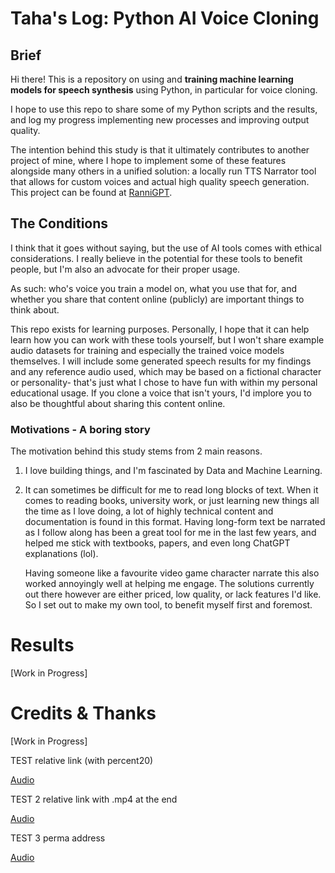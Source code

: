 # Taha's Log: Python AI Voice Cloning


## Brief

Hi there! This is a repository on using and **training machine learning models for speech synthesis** using Python, in particular for voice cloning.

I hope to use this repo to share some of my Python scripts and the results, and log my progress implementing new processes and improving output quality.

The intention behind this study is that it ultimately contributes to another project of mine, where I hope to implement some of these features alongside many others in a unified solution: a locally run TTS Narrator tool that allows for custom voices and actual high quality speech generation. This project can be found at [RanniGPT](https://github.com/TahaDidIt/RanniGPT).

## The Conditions

I think that it goes without saying, but the use of AI tools comes with ethical considerations. I really believe in the potential for these tools to benefit people, but I'm also an advocate for their proper usage.

As such: who's voice you train a model on, what you use that for, and whether you share that content online (publicly) are important things to think about.

This repo exists for learning purposes. Personally, I hope that it can help learn how you can work with these tools yourself, but I won't share example audio datasets for training and especially the trained voice models themselves. I will include some generated speech results for my findings and any reference audio used, which may be based on a fictional character or personality- that's just what I chose to have fun with within my personal educational usage. If you clone a voice that isn't yours, I'd implore you to also be thoughtful about sharing this content online.



### Motivations - A boring story
The motivation behind this study stems from 2 main reasons.
1. I love building things, and I'm fascinated by Data and Machine Learning.
2. It can sometimes be difficult for me to read long blocks of text. When it comes to reading books, university work, or just learning new things all the time as I love doing, a lot of highly technical content and documentation is found in this format. Having long-form text be narrated as I follow along has been a great tool for me in the last few years, and helped me stick with textbooks, papers, and even long ChatGPT explanations (lol).

    Having someone like a favourite video game character narrate this also worked annoyingly well at helping me engage. The solutions currently out there however are either priced, low quality, or lack features I'd like. So I set out to make my own tool, to benefit myself first and foremost.

# Results

[Work in Progress]

# Credits & Thanks

[Work in Progress]

TEST relative link (with percent20)

[Audio](results/1%20-%20Ranni%20trained%20RVC%20on%20bad%20XTTS%20output/RVC%20ranni1%20first%20train%20convert%20from%20xtts%20test.wav)

TEST 2 relative link with .mp4 at the end

[Audio](results/1%20-%20Ranni%20trained%20RVC%20on%20bad%20XTTS%20output/RVC%20ranni1%20first%20train%20convert%20from%20xtts%20test.wav.mp4)

TEST 3 perma address

[Audio](https://github.com/TahaDidIt/Python-AI-Voice-Cloning-Log/blob/3510260b08d8ae34e14a70d70495f2550e44a7e5/results/1%20-%20Ranni%20trained%20RVC%20on%20bad%20XTTS%20output/RVC%20ranni1%20first%20train%20convert%20from%20xtts%20test.wav)
